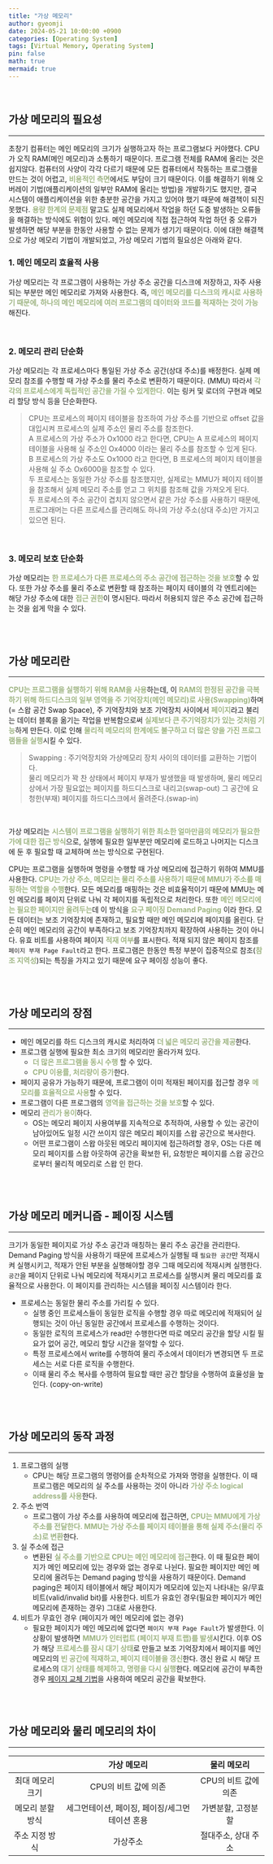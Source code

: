 ```yaml
---
title: "가상 메모리"
author: gyeomji
date: 2024-05-21 10:00:00 +0900
categories: [Operating System]
tags: [Virtual Memory, Operating System]
pin: false
math: true
mermaid: true
---
```


<br/> 

## 가상 메모리의 필요성

---

초창기 컴퓨터는 메인 메모리의 크기가 실행하고자 하는 프로그램보다 커야했다. CPU가 오직 RAM(메인 메모리)과 소통하기 때문이다. 프로그램 전체를 RAM에 올리는 것은 쉽지않다. 컴퓨터의 사양이 각각 다르기 때문에 모든 컴퓨터에서 작동하는 프로그램을 만드는 것이 어렵고, <span style="color:#9fb584">**비용적인 측면**</span>에서도 부담이 크기 때문이다. 이를 해결하기 위해 오버레이 기법(애플리케이션의 일부만 RAM에 올리는 방법)을 개발하기도 했지만, 결국 시스템이 애플리케이션을 위한 충분한 공간을 가지고 있어야 했기 때문에 해결책이 되진 못했다. <span style="color:#9fb584">**용량 한계의 문제점**</span> 말고도 실제 메모리에서 작업을 하던 도중 발생하는 오류들을 해결하는 방식에도 위험이 있다. 메인 메모리에 직접 접근하여 작업 하던 중 오류가 발생하면 해당 부분을 한동안 사용할 수 없는 문제가 생기기 때문이다. 이에 대한 해결책으로 가상 메모리 기법이 개발되었고, 가상 메모리 기법의 필요성은 아래와 같다.<br/> 

### 1. 메인 메모리 효율적 사용

 가상 메모리는 각 프로그램이 사용하는 가상 주소 공간을 디스크에 저장하고, 자주 사용되는 부분만 메인 메모리로 가져와 사용한다. 즉, <span style="color:#9fb584">**메인 메모리를 디스크의 캐시로 사용하기 때문에, 하나의 메인 메모리에 여러 프로그램의 데이터와 코드를 적재하는 것이 가능**</span>해진다.

<br/> 

### 2. 메모리 관리 단순화

 가상 메모리는 각 프로세스마다 통일된 가상 주소 공간(상대 주소)를 배정한다. 실제 메모리 참조를 수행할 때 가상 주소를 물리 주소로 변환하기 때문이다. (MMU) 따라서 <span style="color:#9fb584">**각각의 프로세스에게 독립적인 공간을 가질 수 있게한다.**</span> 이는 링커 및 로더의 구현과 메모리 할당 방식 등을 단순화한다.

> CPU는 프로세스의 페이지 테이블을 참조하여 가상 주소를 기반으로 offset 값을 대입시켜 프로세스의 실제 주소인 물리 주소를 참조한다.<br/> A 프로세스의 가상 주소가 Ox1000 라고 한다면, CPU는 A 프로세스의 페이지 테이블을 사용해 실 주소인 Ox4000 이라는 물리 주소를 참조할 수 있게 된다.<br/> B 프로세스의 가상 주소도 Ox1000 라고 한다면, B 프로세스의 페이지 테이블을 사용해 실 주소 Ox6000을 참조할 수 있다.<br/> 두 프로세스는 동일한 가상 주소를 참조했지만, 실제로는 MMU가 페이지 테이블을 참조해서 실제 메모리 주소를 얻고 그 위치를 참조해 값을 가져오게 된다.<br/> 두 프로세스의 주소 공간이 겹치지 않으면서 같은 가상 주소를 사용하기 때문에, 프로그래머는 다른 프로세스를 관리해도 하나의 가상 주소(상대 주소)만 가지고 있으면 된다.

<br/> 

### 3. 메모리 보호 단순화

 가상 메모리는 <span style="color:#9fb584">**한 프로세스가 다른 프로세스의 주소 공간에 접근하는 것을 보호**</span>할 수 있다. 또한 가상 주소를 물리 주소로 변환할 때 참조하는 페이지 테이블의 각 엔트리에는 해당 가상 주소에 대한 <span style="color:#9fb584">**접근 권한**</span>이 명시된다. 따라서 허용되지 않은 주소 공간에 접근하는 것을 쉽게 막을 수 있다.

<br/> 
<br/> 

## 가상 메모리란

---

<span style="color:#9fb584">**CPU는 프로그램을 실행하기 위해 RAM을 사용**</span>하는데, 이 <span style="color:#9fb584">**RAM의 한정된 공간을 극복하기 위해 하드디스크의 일부 영역을 주 기억장치(메인 메모리)로 사용(Swapping)**</span>하며 (= 스왑 공간 Swap Space), 주 기억장치와 보조 기억장치 사이에서 <span style="color:#9fb584">**페이지**</span>라고 불리는 데이터 블록을 옮기는 작업을 반복함으로써 <span style="color:#9fb584">**실제보다 큰 주기억장치가 있는 것처럼 기능**</span>하게 만든다. 이로 인해 <span style="color:#9fb584">**물리적 메모리의 한계에도 불구하고 더 많은 양을 가진 프로그램들을 실행**</span>시킬 수 있다.

> Swapping : 주기억장치와 가상메모리 장치 사이의 데이터를 교환하는 기법이다.<br/> 물리 메모리가 꽉 찬 상태에서 페이지 부재가 발생했을 때 발생하며, 물리 메모리 상에서 가장 필요없는 페이지를 하드디스크로 내리고(swap-out) 그 공간에 요청한(부재) 페이지를 하드디스크에서 올려준다.(swap-in)

<br/> 

가상 메모리는 <span style="color:#9fb584">**시스템이 프로그램을 실행하기 위한 최소한 얼마만큼의 메모리가 필요한가에 대한 접근 방식**</span>으로, 실행에 필요한 일부분만 메모리에 로드하고 나머지는 디스크에 둔 후 필요할 때 교체하며 쓰는 방식으로 구현된다.


CPU는 프로그램을 실행하며 명령을 수행할 때 가상 메모리에 접근하기 위하여 MMU를 사용한다. <span style="color:#9fb584">**CPU는 가상 주소, 메모리는 물리 주소를 사용하기 때문에 MMU가 주소를 매핑하는 역할을 수행**</span>한다. 모든 메모리를 매핑하는 것은 비효율적이기 때문에 MMU는 메인 메모리를 페이지 단위로 나눠 각 페이지를 독립적으로 처리한다. 또한 <span style="color:#9fb584">**메인 메모리에는 필요한 페이지만 올려두는**</span>데 이 방식을 <span style="color:#9fb584">**요구 페이징 Demand Paging**</span> 이라 한다. 모든 데이터는 보조 기억장치에 존재하고, 필요할 때만 메인 메모리에 페이지를 올린다. 단순히 메인 메모리의 공간이 부족하다고 보조 기억장치까지 확장하여 사용하는 것이 아니다. 유효 비트를 사용하여 페이지 <span style="color:#9fb584">**적재 여부**</span>를 표시한다. 적재 되지 않은 페이지 참조를 `페이지 부재 Page Fault`라고 한다. 프로그램은 한동안 특정 부분이 집중적으로 참조(<span style="color:#9fb584">**참조 지역성**</span>)되는 특징을 가지고 있기 때문에 요구 페이징 성능이 좋다.

<br/> 
<br/> 


## 가상 메모리의 장점

---

- 메인 메모리를 하드 디스크의 캐시로 처리하여 <span style="color:#9fb584">**더 넓은 메모리 공간을 제공**</span>한다.
- 프로그램 실행에 필요한 최소 크기의 메모리만 올라가져 있다.
  - <span style="color:#9fb584">**더 많은 프로그램을 동시 수행**</span> 할 수 있다.
  - <span style="color:#9fb584">**CPU 이용률, 처리량이 증가**</span>한다.
- 페이지 공유가 가능하기 때문에, 프로그램이 이미 적재된 페이지를 접근할 경우 <span style="color:#9fb584">**메모리를 효율적으로 사용**</span>할 수 있다. 
- 프로그램이 다른 프로그램의 <span style="color:#9fb584">**영역을 접근하는 것을 보호**</span>할 수 있다.
- 메모리 <span style="color:#9fb584">**관리가 용이**</span>하다.
  - OS는 메모리 페이지 사용여부를 지속적으로 추적하여, 사용할 수 있는 공간이 남아있어도 일정 시간 쓰이지 않은 메모리 페이지를 스왑 공간으로 복사한다.
  - 어떤 프로그램이 스왑 아웃된 메모리 페이지에 접근하려할 경우, OS는 다른 메모리 페이지를 스왑 아웃하여 공간을 확보한 뒤, 요청받은 페이지를 스왑 공간으로부터 물리적 메모리로 스왑 인 한다.


<br/> 
<br/> 


## 가상 메모리 메커니즘 - 페이징 시스템

---

크기가 동일한 페이지로 가상 주소 공간과 매칭하는 물리 주소 공간을 관리한다. Demand Paging 방식을 사용하기 때문에 프로세스가 실행될 때 `필요한 공간`만 적재시켜 실행시키고, 적재가 안된 부분을 실행해야할 경우 그때 메모리에 적재시켜 실행한다. `공간`을 페이지 단위로 나눠 메모리에 적재시키고 프로세스를 실행시켜 물리 메모리를 효율적으로 사용한다. 이 페이지를 관리하는 시스템을 페이징 시스템이라 한다.

- 프로세스는 동일한 물리 주소를 가리킬 수 있다. 
  - 실행 중인 프로세스들이 동일한 로직을 수행할 경우 따로 메모리에 적재되어 실행되는 것이 아닌 동일한 공간에서 프로세스를 수행하는 것이다. 
  - 동일한 로직의 프로세스가 read만 수행한다면 따로 메모리 공간을 할당 시킬 필요가 없어 공간, 메모리 할당 시간을 절약할 수 있다.
  - 특정 프로세스에서 write를 수행하여 물리 주소에서 데이터가 변경되면 두 프로세스는 서로 다른 로직을 수행한다.
  - 이때 물리 주소 복사를 수행하여 필요할 때만 공간 할당을 수행하여 효율성을 높인다. (copy-on-write)


<br/> 
<br/> 

## 가상 메모리의 동작 과정

---

1. 프로그램의 실행
    - CPU는 해당 프로그램의 명령어를 순차적으로 가져와 명령을 실행한다. 이 때 프로그램은 메모리의 실 주소를 사용하는 것이 아니라 <span style="color:#9fb584">**가상 주소 logical address를 사용**</span>한다.
2. 주소 번역
    - 프로그램이 가상 주소를 사용하여 메모리에 접근하면, <span style="color:#9fb584">**CPU는 MMU에게 가상 주소를 전달한다. MMU는 가상 주소를 페이지 테이블을 통해 실제 주소(물리 주소)로 변환**</span>한다.
3. 실 주소에 접근
    - 변환된 <span style="color:#9fb584">**실 주소를 기반으로 CPU는 메인 메모리에 접근**</span>한다. 이 때 필요한 페이지가 메인 메모리에 있는 경우와 없는 경우로 나뉜다. 필요한 페이지만 메인 메모리에 올려두는 Demand paging 방식을 사용하기 때문이다. Demand paging은 페이지 테이블에서 해당 페이지가 메모리에 있는지 나타내는 유/무효 비트(valid/invalid bit)를 사용한다. 비트가 유효인 경우(필요한 페이지가 메인 메모리에 존재하는 경우) 그대로 사용한다.
4. 비트가 무효인 경우 (페이지가 메인 메모리에 없는 경우)
    - 필요한 페이지가 메인 메모리에 없다면 `페이지 부재 Page Fault`가 발생한다. 이 상황이 발생하면 <span style="color:#9fb584">**MMU가 인터럽트 (페이지 부재 트랩)를 발생**</span>시킨다. 이후 OS가 해당 <span style="color:#9fb584">**프로세스를 잠시 대기 상태**</span>로 만들고 보조 기억장치에서 페이지를 메인 메모리의 <span style="color:#9fb584">**빈 공간에 적재하고, 페이지 테이블을 갱신**</span>한다. 갱신 완료 시 해당 프로세스의 <span style="color:#9fb584">**대기 상태를 해제하고, 명령을 다시 실행**</span>한다. 메모리에 공간이 부족한 경우 [페이지 교체 기법](https://gyeom-ji.github.io/posts/pageFaultAlgorithm/)을 사용하여 메모리 공간을 확보한다.

<br/> 
<br/> 

## 가상 메모리와 물리 메모리의 차이

---

| |가상 메모리|물리 메모리|
|:------:|:------:|:------:|
|최대 메모리 크기|CPU의 비트 값에 의존|CPU의 비트 값에 의존|
|메모리 분할 방식|세그먼테이션, 페이징, 페이징/세그먼테이션 혼용|가변분할, 고정분할|
|주소 지정 방식|가상주소|절대주소, 상대 주소|

<br/>


<br/> 

[^footnote]: The footnote source
[^fn-nth-2]: The 2nd footnote source
